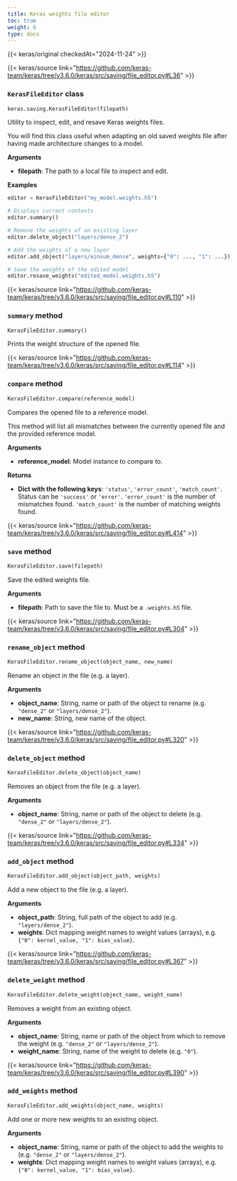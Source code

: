 ```yaml
---
title: Keras weights file editor
toc: true
weight: 6
type: docs
---
```


{{< keras/original checkedAt="2024-11-24" >}}

{{< keras/source link="https://github.com/keras-team/keras/tree/v3.6.0/keras/src/saving/file_editor.py#L36" >}}

### `KerasFileEditor` class

```python
keras.saving.KerasFileEditor(filepath)
```

Utility to inspect, edit, and resave Keras weights files.

You will find this class useful when adapting an old saved weights file after having made architecture changes to a model.

**Arguments**

- **filepath**: The path to a local file to inspect and edit.

**Examples**

```python
editor = KerasFileEditor("my_model.weights.h5")

# Displays current contents
editor.summary()

# Remove the weights of an existing layer
editor.delete_object("layers/dense_2")

# Add the weights of a new layer
editor.add_object("layers/einsum_dense", weights={"0": ..., "1": ...})

# Save the weights of the edited model
editor.resave_weights("edited_model.weights.h5")
```

{{< keras/source link="https://github.com/keras-team/keras/tree/v3.6.0/keras/src/saving/file_editor.py#L110" >}}

### `summary` method

```python
KerasFileEditor.summary()
```

Prints the weight structure of the opened file.

{{< keras/source link="https://github.com/keras-team/keras/tree/v3.6.0/keras/src/saving/file_editor.py#L114" >}}

### `compare` method

```python
KerasFileEditor.compare(reference_model)
```

Compares the opened file to a reference model.

This method will list all mismatches between the currently opened file and the provided reference model.

**Arguments**

- **reference_model**: Model instance to compare to.

**Returns**

- **Dict with the following keys**: `'status'`, `'error_count'`, `'match_count'`. Status can be `'success'` or `'error'`. `'error_count'` is the number of mismatches found. `'match_count'` is the number of matching weights found.

{{< keras/source link="https://github.com/keras-team/keras/tree/v3.6.0/keras/src/saving/file_editor.py#L414" >}}

### `save` method

```python
KerasFileEditor.save(filepath)
```

Save the edited weights file.

**Arguments**

- **filepath**: Path to save the file to. Must be a `.weights.h5` file.

{{< keras/source link="https://github.com/keras-team/keras/tree/v3.6.0/keras/src/saving/file_editor.py#L304" >}}

### `rename_object` method

```python
KerasFileEditor.rename_object(object_name, new_name)
```

Rename an object in the file (e.g. a layer).

**Arguments**

- **object_name**: String, name or path of the object to rename (e.g. `"dense_2"` or `"layers/dense_2"`).
- **new_name**: String, new name of the object.

{{< keras/source link="https://github.com/keras-team/keras/tree/v3.6.0/keras/src/saving/file_editor.py#L320" >}}

### `delete_object` method

```python
KerasFileEditor.delete_object(object_name)
```

Removes an object from the file (e.g. a layer).

**Arguments**

- **object_name**: String, name or path of the object to delete (e.g. `"dense_2"` or `"layers/dense_2"`).

{{< keras/source link="https://github.com/keras-team/keras/tree/v3.6.0/keras/src/saving/file_editor.py#L334" >}}

### `add_object` method

```python
KerasFileEditor.add_object(object_path, weights)
```

Add a new object to the file (e.g. a layer).

**Arguments**

- **object_path**: String, full path of the object to add (e.g. `"layers/dense_2"`).
- **weights**: Dict mapping weight names to weight values (arrays), e.g. `{"0": kernel_value, "1": bias_value}`.

{{< keras/source link="https://github.com/keras-team/keras/tree/v3.6.0/keras/src/saving/file_editor.py#L367" >}}

### `delete_weight` method

```python
KerasFileEditor.delete_weight(object_name, weight_name)
```

Removes a weight from an existing object.

**Arguments**

- **object_name**: String, name or path of the object from which to remove the weight (e.g. `"dense_2"` or `"layers/dense_2"`).
- **weight_name**: String, name of the weight to delete (e.g. `"0"`).

{{< keras/source link="https://github.com/keras-team/keras/tree/v3.6.0/keras/src/saving/file_editor.py#L390" >}}

### `add_weights` method

```python
KerasFileEditor.add_weights(object_name, weights)
```

Add one or more new weights to an existing object.

**Arguments**

- **object_name**: String, name or path of the object to add the weights to (e.g. `"dense_2"` or `"layers/dense_2"`).
- **weights**: Dict mapping weight names to weight values (arrays), e.g. `{"0": kernel_value, "1": bias_value}`.

